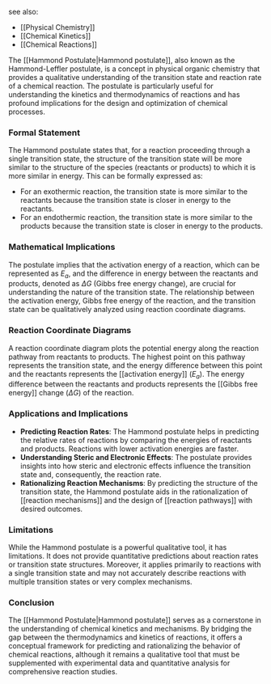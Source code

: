 see also:
- [[Physical Chemistry]]
- [[Chemical Kinetics]]
- [[Chemical Reactions]]

The [[Hammond Postulate|Hammond postulate]], also known as the Hammond-Leffler postulate, is a concept in physical organic chemistry that provides a qualitative understanding of the transition state and reaction rate of a chemical reaction. The postulate is particularly useful for understanding the kinetics and thermodynamics of reactions and has profound implications for the design and optimization of chemical processes.

### Formal Statement

The Hammond postulate states that, for a reaction proceeding through a single transition state, the structure of the transition state will be more similar to the structure of the species (reactants or products) to which it is more similar in energy. This can be formally expressed as:

- For an exothermic reaction, the transition state is more similar to the reactants because the transition state is closer in energy to the reactants.
- For an endothermic reaction, the transition state is more similar to the products because the transition state is closer in energy to the products.

### Mathematical Implications

The postulate implies that the activation energy of a reaction, which can be represented as $E_a$, and the difference in energy between the reactants and products, denoted as $\Delta G$ (Gibbs free energy change), are crucial for understanding the nature of the transition state. The relationship between the activation energy, Gibbs free energy of the reaction, and the transition state can be qualitatively analyzed using reaction coordinate diagrams.

### Reaction Coordinate Diagrams

A reaction coordinate diagram plots the potential energy along the reaction pathway from reactants to products. The highest point on this pathway represents the transition state, and the energy difference between this point and the reactants represents the [[activation energy]] ($E_a$). The energy difference between the reactants and products represents the [[Gibbs free energy]] change ($\Delta G$) of the reaction.

### Applications and Implications

- **Predicting Reaction Rates**: The Hammond postulate helps in predicting the relative rates of reactions by comparing the energies of reactants and products. Reactions with lower activation energies are faster.
- **Understanding Steric and Electronic Effects**: The postulate provides insights into how steric and electronic effects influence the transition state and, consequently, the reaction rate.
- **Rationalizing Reaction Mechanisms**: By predicting the structure of the transition state, the Hammond postulate aids in the rationalization of [[reaction mechanisms]] and the design of [[reaction pathways]] with desired outcomes.

### Limitations

While the Hammond postulate is a powerful qualitative tool, it has limitations. It does not provide quantitative predictions about reaction rates or transition state structures. Moreover, it applies primarily to reactions with a single transition state and may not accurately describe reactions with multiple transition states or very complex mechanisms.

### Conclusion

The [[Hammond Postulate|Hammond postulate]] serves as a cornerstone in the understanding of chemical kinetics and mechanisms. By bridging the gap between the thermodynamics and kinetics of reactions, it offers a conceptual framework for predicting and rationalizing the behavior of chemical reactions, although it remains a qualitative tool that must be supplemented with experimental data and quantitative analysis for comprehensive reaction studies.